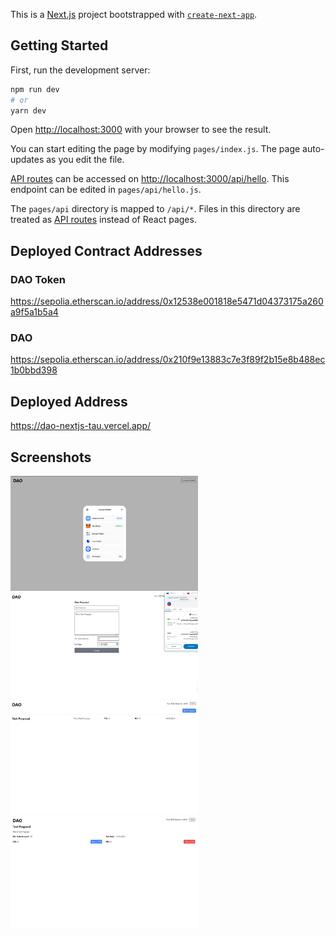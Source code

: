 This is a [Next.js](https://nextjs.org/) project bootstrapped with [`create-next-app`](https://github.com/vercel/next.js/tree/canary/packages/create-next-app).

## Getting Started

First, run the development server:

```bash
npm run dev
# or
yarn dev
```

Open [http://localhost:3000](http://localhost:3000) with your browser to see the result.

You can start editing the page by modifying `pages/index.js`. The page auto-updates as you edit the file.

[API routes](https://nextjs.org/docs/api-routes/introduction) can be accessed on [http://localhost:3000/api/hello](http://localhost:3000/api/hello). This endpoint can be edited in `pages/api/hello.js`.

The `pages/api` directory is mapped to `/api/*`. Files in this directory are treated as [API routes](https://nextjs.org/docs/api-routes/introduction) instead of React pages.

## Deployed Contract Addresses

### DAO Token
https://sepolia.etherscan.io/address/0x12538e001818e5471d04373175a260a9f5a1b5a4

### DAO 
https://sepolia.etherscan.io/address/0x210f9e13883c7e3f89f2b15e8b488ec1b0bbd398


## Deployed Address
https://dao-nextjs-tau.vercel.app/

## Screenshots
<img src="./screenshots/1.jpg" alt="" style="display: inline-block; margin: 0 auto; max-width: 300px">
<img src="./screenshots/2.jpg" alt="" style="display: inline-block; margin: 0 auto; max-width: 300px">
<img src="./screenshots/3.jpg" alt="" style="display: inline-block; margin: 0 auto; max-width: 300px">
<img src="./screenshots/4.jpg" alt="" style="display: inline-block; margin: 0 auto; max-width: 300px">
